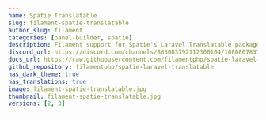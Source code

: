 ```yaml
---
name: Spatie Translatable
slug: filament-spatie-translatable
author_slug: filament
categories: [panel-builder, spatie]
description: Filament support for Spatie's Laravel Translatable package.
discord_url: https://discord.com/channels/883083792112300104/1080807837833384017
docs_url: https://raw.githubusercontent.com/filamentphp/spatie-laravel-translatable-plugin/3.x/README.md
github_repository: filamentphp/spatie-laravel-translatable
has_dark_theme: true
has_translations: true
image: filament-spatie-translatable.jpg
thumbnail: filament-spatie-translatable.jpg
versions: [2, 3]
---
```

